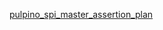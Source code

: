 [pulpino_spi_master_assertion_plan](https://docs.google.com/spreadsheets/d/e/2PACX-1vT7c946xAFlPVdf8Dsg3ompcWrFOtqFxcSzRtMQBYYU6qQh7JbYUeHgEh2cQ-_JhgVVLT8n7z4B6IrU/pubhtml)

